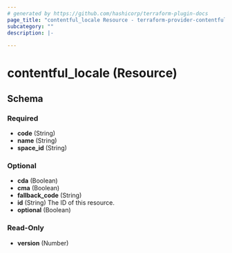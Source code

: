 ```yaml
---
# generated by https://github.com/hashicorp/terraform-plugin-docs
page_title: "contentful_locale Resource - terraform-provider-contentful"
subcategory: ""
description: |-
  
---
```


# contentful_locale (Resource)





<!-- schema generated by tfplugindocs -->
## Schema

### Required

- **code** (String)
- **name** (String)
- **space_id** (String)

### Optional

- **cda** (Boolean)
- **cma** (Boolean)
- **fallback_code** (String)
- **id** (String) The ID of this resource.
- **optional** (Boolean)

### Read-Only

- **version** (Number)


